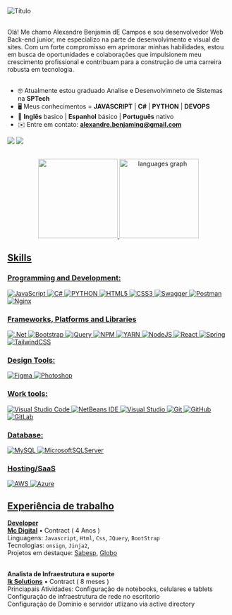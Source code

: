 ![Título](https://media.licdn.com/dms/image/v2/C5616AQGCKv5TmvQ0MA/profile-displaybackgroundimage-shrink_350_1400/profile-displaybackgroundimage-shrink_350_1400/0/1645207585414?e=1744243200&v=beta&t=wWhFZif2OeOrwCzW9T-B7Nj7LTs1i9oDZR1sTChfUyE)
<br></br>

<section align="left">
  Olá! Me chamo Alexandre Benjamin dE Campos e sou desenvolvedor Web Back-end junior, me especializo na parte de desenvolvimento e visual de sites. Com um forte compromisso em aprimorar minhas habilidades, estou em busca de oportunidades e colaborações que impulsionem meu crescimento profissional e contribuam para a construção de uma carreira robusta em tecnologia.<br> <br>
 
 - :nerd_face: Atualmente estou graduado Analise e Desenvolvimneto de Sistemas na **SPTech**
 - :desktop_computer: Meus conhecimentos = **JAVASCRIPT** | **C#** | **PYTHON** | **DEVOPS**
 - :open_book: **Inglês** basico | **Espanhol** básico | **Português** nativo
 - ✉️ Entre em contato: **alexandre.benjaming@gmail.com**
 
 <a href="https://www.linkedin.com/in/alexandrebenjamin" target="_blank"><img src="https://img.shields.io/badge/-LinkedIn-%230077B5?style=for-the-badge&logo=linkedin&logoColor=white" target="_blank"></a>
 <a href="https://www.gmail.com/in/alexandrebenjamin" target="_blank"><img src="https://img.shields.io/badge/-gmail-%230077B5?style=for-the-badge&logo=gmail&logoColor=white" target="_blank"></a>
 
</section>
<br>
 <div align="center">
   <a href="https://github.com/AlexandreBen">
   <img height="180em" src="https://github-readme-stats.vercel.app/api?username=AlexandreBen&show_icons=true&theme=radical&include_all_commits=true&count_private=true"/>
   <img height="180em" src="https://github-readme-stats.vercel.app/api/top-langs?username=AlexandreBen&locale=en&hide_title=false&layout=compact&langs_count=5&theme=dracula&hide_border=false" alt="languages graph"  />
</div>
   
</div>

## Skills

### Programming and Development:
![JavaScript](https://img.shields.io/badge/javascript-%23323330.svg?style=for-the-badge&logo=javascript&logoColor=%23F7DF1E)
![C#](https://img.shields.io/badge/c%23-%23239120.svg?style=for-the-badge&logo=csharp&logoColor=white)
![PYTHON](https://img.shields.io/badge/PYTHON-777BB4?style=for-the-badge&logo=python&logoColor=white)
![HTML5](https://img.shields.io/badge/html5-%23E34F26.svg?style=for-the-badge&logo=html5&logoColor=white)
![CSS3](https://img.shields.io/badge/css3-%231572B6.svg?style=for-the-badge&logo=css3&logoColor=white)
![Swagger](https://img.shields.io/badge/-Swagger-%23Clojure?style=for-the-badge&logo=swagger&logoColor=white)
![Postman](https://img.shields.io/badge/Postman-FF6C37?style=for-the-badge&logo=postman&logoColor=white)
![Nginx](https://img.shields.io/badge/nginx-%23009639.svg?style=for-the-badge&logo=nginx&logoColor=white)

### Frameworks, Platforms and Libraries
![.Net](https://img.shields.io/badge/.NET-5C2D91?style=for-the-badge&logo=.net&logoColor=white)
![Bootstrap](https://img.shields.io/badge/bootstrap-%238511FA.svg?style=for-the-badge&logo=bootstrap&logoColor=white)
![jQuery](https://img.shields.io/badge/jquery-%230769AD.svg?style=for-the-badge&logo=jquery&logoColor=white)
![NPM](https://img.shields.io/badge/NPM-%23CB3837.svg?style=for-the-badge&logo=npm&logoColor=white)
![YARN](https://img.shields.io/badge/YARN-%23CB3837.svg?style=for-the-badge&logo=yarn&logoColor=white)
![NodeJS](https://img.shields.io/badge/node.js-6DA55F?style=for-the-badge&logo=node.js&logoColor=white)
![React](https://img.shields.io/badge/react-%2320232a.svg?style=for-the-badge&logo=react&logoColor=%2361DAFB)
![Spring](https://img.shields.io/badge/spring-%236DB33F.svg?style=for-the-badge&logo=spring&logoColor=white)
![TailwindCSS](https://img.shields.io/badge/tailwindcss-%2338B2AC.svg?style=for-the-badge&logo=tailwind-css&logoColor=white)
### Design Tools:
![Figma](https://img.shields.io/badge/figma-%23F24E1E.svg?style=for-the-badge&logo=figma&logoColor=white)
![Photoshop](https://img.shields.io/badge/Photoshop-%230A0FFF.svg?style=for-the-badge&logo=Photoshop&logoColor=white)

### Work tools:
![Visual Studio Code](https://img.shields.io/badge/Visual%20Studio%20Code-0078d7.svg?style=for-the-badge&logo=visual-studio-code&logoColor=white)
![NetBeans IDE](https://img.shields.io/badge/NetBeans_IDE-1B6AC6.svg?style=for-the-badge&logo=apache-netbeans-ide&logoColor=white)
![Visual Studio](https://img.shields.io/badge/Visual%20Studio-5C2D91.svg?style=for-the-badge&logo=visual-studio&logoColor=white)
![Git](https://img.shields.io/badge/git-%23F05033.svg?style=for-the-badge&logo=git&logoColor=white)
![GitHub](https://img.shields.io/badge/github-%23121011.svg?style=for-the-badge&logo=github&logoColor=white)
![GitLab](https://img.shields.io/badge/gitlab-%23181717.svg?style=for-the-badge&logo=gitlab&logoColor=white)

### Database:
![MySQL](https://img.shields.io/badge/mysql-4479A1.svg?style=for-the-badge&logo=mysql&logoColor=white)
![MicrosoftSQLServer](https://img.shields.io/badge/Microsoft%20SQL%20Server-CC2927?style=for-the-badge&logo=microsoft%20sql%20server&logoColor=white)

### Hosting/SaaS
![AWS](https://img.shields.io/badge/AWS-%23FF9900.svg?style=for-the-badge&logo=amazon-aws&logoColor=white)
![Azure](https://img.shields.io/badge/azure-%230072C6.svg?style=for-the-badge&logo=microsoftazure&logoColor=white)
<br>

## Experiência de trabalho

**Developer** \
[**Mc Digital**](https://www.mcdigital.com.br/) • Contract ( 4 Anos ) \
Linguagens: `Javascript`, `Html`, `Css`, `JQuery`, `BootStrap` \
Tecnologias: `onsign`, `Jinja2`, \
Projetos em destaque: [Sabesp](), [Globo]()
<br/>
<br/>


**Analista de Infraestrutura e suporte** \
[**Ik Solutions**](https://www.ik.com.br/) • Contract ( 8 meses ) \
Princiapais Atividades: 
Configuração de notebooks, celulares e tablets \
Configuração de infraestrutura de rede no escritorio \
Configuração de  Dominio e servidor utlizano via active directory \
<br/>
<br/>


